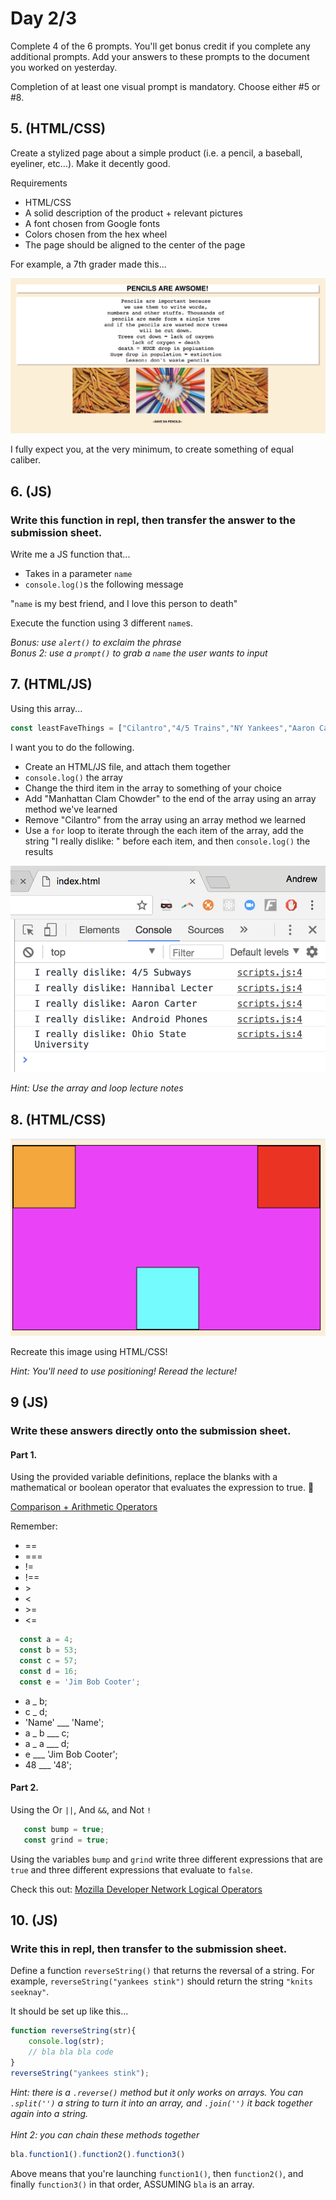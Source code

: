 # Day 2/3

Complete 4 of the 6 prompts.  You'll get bonus credit if you complete any additional prompts.  Add your answers to these prompts to the document you worked on yesterday.

Completion of at least one	 visual prompt is mandatory.  Choose either #5 or #8.  

## 5. (HTML/CSS)

Create a stylized page about a simple product (i.e. a pencil, a baseball, eyeliner, etc...).  Make it decently good.  

Requirements
- HTML/CSS
- A solid description of the product + relevant pictures
- A font chosen from Google fonts
- Colors chosen from the hex wheel
- The page should be aligned to the center of the page

For example, a 7th grader made this...

<img src="pencil.png">

I fully expect you, at the very minimum, to create something of equal caliber.

## 6. (JS)

### Write this function in repl, then transfer the answer to the submission sheet.

Write me a JS function that...

- Takes in a parameter `name`
- `console.log()`s the following message

"`name` is my best friend, and I love this person to death"

Execute the function using 3 different `name`s.

*Bonus: use `alert()` to exclaim the phrase* <br>
*Bonus 2: use a `prompt()` to grab a `name` the user wants to input*

## 7. (HTML/JS)

Using this array...

```js
const leastFaveThings = ["Cilantro","4/5 Trains","NY Yankees","Aaron Carter","Android Phones"];
```

I want you to do the following.

- Create an HTML/JS file, and attach them together
- `console.log()` the array
- Change the third item in the array to something of your choice
- Add "Manhattan Clam Chowder" to the end of the array using an array method we've learned
- Remove "Cilantro" from the array using an array method we learned
- Use a `for` loop to iterate through the each item of the array, add the string "I really dislike: " before each item, and then `console.log()` the results

<img src="forday2.png">

*Hint: Use the array and loop lecture notes*


## 8. (HTML/CSS)

<img src="box1.png">

Recreate this image using HTML/CSS!

*Hint: You'll need to use positioning!  Reread the lecture!*

## 9 (JS)

### Write these answers directly onto the submission sheet.

#### Part 1. 
Using the provided variable definitions, replace the blanks with a mathematical or boolean operator that evaluates the expression to true. :wave:

[Comparison + Arithmetic Operators](https://www.w3schools.com/jsref/jsref_operators.asp)

Remember:

<ul>
  <li>==</li>
  <li>===</li>
  <li>!=</li>
  <li>!==</li>
  <li>></li>
  <li><</li>
  <li>>=</li>
  <li><=</li>
</ul>

```js
  const a = 4;
  const b = 53;
  const c = 57;
  const d = 16;
  const e = 'Jim Bob Cooter';
```

-  a _ b;
-  c _ d;
-  'Name' ___ 'Name';
-  a _ b ___ c;
-  a _ a ___ d;
-  e ___ 'Jim Bob Cooter';
-  48 ___ '48';


#### Part 2. 

Using the Or `||`, And `&&`, and Not `!`

```js
   const bump = true;
   const grind = true;
```

Using the variables `bump` and `grind` write three different expressions that are `true` and three different expressions that evaluate to `false`.

Check this out:
[Mozilla Developer Network Logical Operators](https://developer.mozilla.org/en-US/docs/Web/JavaScript/Reference/Operators/Logical_Operators)


## 10. (JS)

### Write this in repl, then transfer to the submission sheet.

Define a function `reverseString()` that returns the reversal of a string. For example, `reverseString("yankees stink")` should return the string `"knits seeknay"`. 

It should be set up like this...

```js
function reverseString(str){
	console.log(str);
	// bla bla bla code
}
reverseString("yankees stink");
```

*Hint: there is a `.reverse()` method but it only works on arrays. You can `.split('')` a string to turn it into an array, and `.join('')` it back together again into a string.* <br><br>
*Hint 2: you can chain these methods together*

```js
bla.function1().function2().function3()
```

Above means that you're launching `function1()`, then `function2()`, and finally `function3()` in that order, ASSUMING `bla` is an array.
